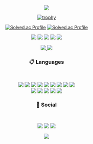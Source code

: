<div align="center">
<p   align="center" >
<img src="https://capsule-render.vercel.app/api?type=waving&color=timeAuto&height=300&section=header&text=SUNGHYUN_Github" />
   

[![trophy](https://github-profile-trophy.vercel.app/?username=ParkSungHyun&row=1)](https://github.com/ryo-ma/github-profile-trophy)

[![Solved.ac Profile](http://mazassumnida.wtf/api/v2/generate_badge?boj=asdpark12)](https://solved.ac/asdpark12)
[![Solved.ac Profile](http://mazassumnida.wtf/api/generate_badge?boj=asdpark12)](https://solved.ac/asdpark12)


[![](https://raw.githubusercontent.com/PARKSUNGHYUN1/github-profile-summary-cards-example/master/profile-summary-card-output/apprentice/0-profile-details.svg)](https://github.com/PARKSUNGHYUN1/github-profile-summary-cards)
[![](https://raw.githubusercontent.com/PARKSUNGHYUN1/github-profile-summary-cards-example/master/profile-summary-card-output/apprentice/1-repos-per-language.svg)](https://github.com/PARKSUNGHYUN1/github-profile-summary-cards) [![](https://raw.githubusercontent.com/PARKSUNGHYUN1/github-profile-summary-cards-example/master/profile-summary-card-output/apprentice/2-most-commit-language.svg)](https://github.com/PARKSUNGHYUN1/github-profile-summary-cards)
[![](https://raw.githubusercontent.com/PARKSUNGHYUN1/github-profile-summary-cards-example/master/profile-summary-card-output/apprentice/3-stats.svg)](https://github.com/PARKSUNGHYUN1/github-profile-summary-cards) [![](https://raw.githubusercontent.com/PARKSUNGHYUN1/github-profile-summary-cards-example/master/profile-summary-card-output/apprentice/4-productive-time.svg)](https://github.com/PARKSUNGHYUN1/github-profile-summary-cards)

<a href="s">
  <img src="https://github-readme-stats.vercel.app/api/top-langs/?username=PARKSUNGHYUN1&exclude_repo=dkssud8150.github.io&layout=compact&theme=tokyonight"white="55%" />
</a>
<a href="s">
  <img src="https://github-readme-stats.vercel.app/api?username=PARKSUNGHYUN1&theme=tokyonight&show_icons=true" white="45%"  />
</a>



   


<h3  align="center" ><b>📋 Languages </b></h3>
</br>

<p align="center">
<img src="https://img.shields.io/badge/python-3670A0?style=for-the-badge&logo=python&logoColor=ffdd54"/>
<img src="https://img.shields.io/badge/html5-%23E34F26.svg?style=for-the-badge&logo=html5&logoColor=white"/>
<img src="\https://img.shields.io/badge/css3-%231572B6.svg?style=for-the-badge&logo=css3&logoColor=white"/>  
   
<img src="https://img.shields.io/badge/java-%23ED8B00.svg?style=for-the-badge&logo=java&logoColor=white"/>
<img src="https://img.shields.io/badge/spring-%236DB33F.svg?style=for-the-badge&logo=spring&logoColor=white"/>

<img src="https://img.shields.io/badge/NPM-%23000000.svg?style=for-the-badge&logo=npm&logoColor=white"/>
<img src="https://img.shields.io/badge/MUI-%230081CB.svg?style=for-the-badge&logo=mui&logoColor=white"/>
<img src="https://img.shields.io/badge/expo-1C1E24?style=for-the-badge&logo=expo&logoColor=#D04A37"/>
<img src="https://img.shields.io/badge/node.js-6DA55F?style=for-the-badge&logo=node.js&logoColor=white"/>
   </br>
<img src="https://img.shields.io/badge/react-%2320232a.svg?style=for-the-badge&logo=react&logoColor=%2361DAFB"/>
<img src="https://img.shields.io/badge/react_native-%2320232a.svg?style=for-the-badge&logo=react&logoColor=%2361DAFB"/>
<img src="https://img.shields.io/badge/mysql-%2300f.svg?style=for-the-badge&logo=mysql&logoColor=white"/>
<img src="https://img.shields.io/badge/Oracle-F80000?style=for-the-badge&logo=oracle&logoColor=white"/>
<img src="https://img.shields.io/badge/javascript-%23323330.svg?style=for-the-badge&logo=javascript&logoColor=%23F7DF1E"/>

</p>

<h3  align="center" ><b>💬 Social </b></h3>
</br>
<p align="center">
   <img src="https://img.shields.io/badge/Gmail-D14836?style=for-the-badge&logo=gmail&logoColor=white"/>
<a href="https://www.instagram.com/seonghyunn__"><img src="https://img.shields.io/badge/Instagram-%23E4405F.svg?style=for-the-badge&logo=Instagram&logoColor=white&link=https://www.instagram.com/seonghyunn__"></a>
<a href="https://asdp-coding.tistory.com/">
   <img src="http://img.shields.io/badge/-Velog-20c997?style=for-the-badge&link=https://asdp-coding.tistory.com/"></a>
</p>
      <p    align="center">
     <img src="https://capsule-render.vercel.app/api?type=waving&color=timeAuto&height=300&section=footer"/>           
   </p>
</p>
             
             
             
</div>
                          
